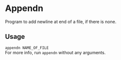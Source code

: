 # Appendn
Program to add newline at end of a file, if there is none.

## Usage
``appendn NAME_OF_FILE``<br>
For more info, run ``appendn`` without any arguments.
